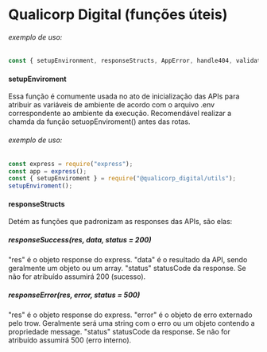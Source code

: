 # Qualicorp Digital (funções úteis)

###### exemplo de uso:
```js
const { setupEnvironment, responseStructs, AppError, handle404, validations } = require("@qualicorp_digital/utils");
```
#### setupEnviroment

Essa função é comumente usada no ato de inicialização das APIs para atribuir as variáveis de ambiente de acordo com o arquivo .env correspondente ao ambiente da execução.
Recomendável realizar a chamda da função setuopEnviroment() antes das rotas.

###### exemplo de uso:
```js
const express = require("express");
const app = express();
const { setupEnviroment } = require("@qualicorp_digital/utils");
setupEnviroment();
```

#### responseStructs

Detém as funções que padronizam as responses das APIs, são elas:

##### responseSuccess(res, data, status = 200)

"res" é o objeto response do express.
"data" é o resultado da API, sendo geralmente um objeto ou um array.
"status" statusCode da response. Se não for atribuído assumirá 200 (sucesso).

##### responseError(res, error, status = 500)

"res" é o objeto response do express.
"error" é o objeto de erro externado pelo trow. Geralmente será uma string com o erro ou um objeto contendo a propriedade message.
"status" statusCode da response. Se não for atribuído assumirá 500 (erro interno).
